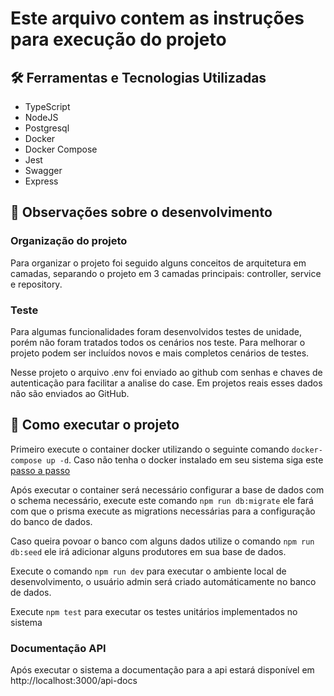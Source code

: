 # Este arquivo contem as instruções para execução do projeto

## 🛠️ Ferramentas e Tecnologias Utilizadas

- TypeScript
- NodeJS
- Postgresql
- Docker
- Docker Compose
- Jest
- Swagger
- Express

## 📒 Observações sobre o desenvolvimento

### Organização do projeto

Para organizar o projeto foi seguido alguns conceitos de arquitetura em camadas, separando o projeto em 3 camadas principais: controller, service e repository.

### Teste

Para algumas funcionalidades foram desenvolvidos testes de unidade, porém não foram tratados todos os cenários nos teste. Para melhorar o projeto podem ser incluídos novos e mais completos cenários de testes.

Nesse projeto o arquivo .env foi enviado ao github com senhas e chaves de autenticação para facilitar a analise do case. Em projetos reais esses dados não são enviados ao GitHub.

## 🚀 Como executar o projeto

Primeiro execute o container docker utilizando o seguinte comando
```docker-compose up -d```. Caso não tenha o docker instalado em seu sistema siga este [passo a passo](https://docs.docker.com/get-docker/)

Após executar o container será necessário configurar a base de dados com o schema necessário, execute este comando ```npm run db:migrate``` ele fará com que o prisma execute as migrations necessárias para a configuração do banco de dados.

Caso queira povoar o banco com alguns dados utilize o comando ```npm run db:seed``` ele irá adicionar alguns produtores em sua base de dados.

Execute o comando ```npm run dev``` para executar o ambiente local de desenvolvimento, o usuário admin será criado automáticamente no banco de dados.

Execute ```npm test``` para executar os testes unitários implementados no sistema

### Documentação API

Após executar o sistema a documentação para a api estará disponível em http://localhost:3000/api-docs
